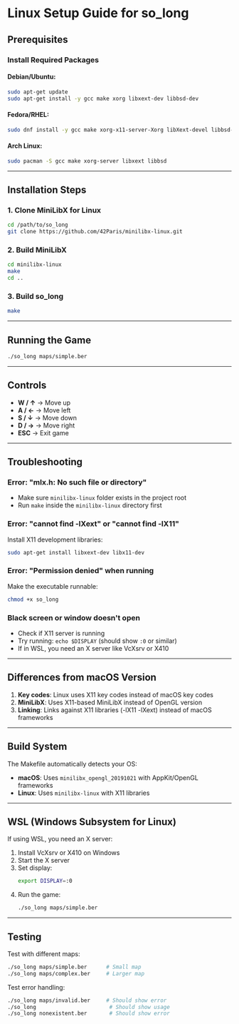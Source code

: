 # Linux Setup Guide for so_long

## Prerequisites

### Install Required Packages

#### Debian/Ubuntu:
```bash
sudo apt-get update
sudo apt-get install -y gcc make xorg libxext-dev libbsd-dev
```

#### Fedora/RHEL:
```bash
sudo dnf install -y gcc make xorg-x11-server-Xorg libXext-devel libbsd-devel
```

#### Arch Linux:
```bash
sudo pacman -S gcc make xorg-server libxext libbsd
```

---

## Installation Steps

### 1. Clone MiniLibX for Linux

```bash
cd /path/to/so_long
git clone https://github.com/42Paris/minilibx-linux.git
```

### 2. Build MiniLibX

```bash
cd minilibx-linux
make
cd ..
```

### 3. Build so_long

```bash
make
```

---

## Running the Game

```bash
./so_long maps/simple.ber
```

---

## Controls

- **W / ↑** → Move up
- **A / ←** → Move left
- **S / ↓** → Move down
- **D / →** → Move right
- **ESC** → Exit game

---

## Troubleshooting

### Error: "mlx.h: No such file or directory"
- Make sure `minilibx-linux` folder exists in the project root
- Run `make` inside the `minilibx-linux` directory first

### Error: "cannot find -lXext" or "cannot find -lX11"
Install X11 development libraries:
```bash
sudo apt-get install libxext-dev libx11-dev
```

### Error: "Permission denied" when running
Make the executable runnable:
```bash
chmod +x so_long
```

### Black screen or window doesn't open
- Check if X11 server is running
- Try running: `echo $DISPLAY` (should show `:0` or similar)
- If in WSL, you need an X server like VcXsrv or X410

---

## Differences from macOS Version

1. **Key codes**: Linux uses X11 key codes instead of macOS key codes
2. **MiniLibX**: Uses X11-based MiniLibX instead of OpenGL version
3. **Linking**: Links against X11 libraries (-lX11 -lXext) instead of macOS frameworks

---

## Build System

The Makefile automatically detects your OS:
- **macOS**: Uses `minilibx_opengl_20191021` with AppKit/OpenGL frameworks
- **Linux**: Uses `minilibx-linux` with X11 libraries

---

## WSL (Windows Subsystem for Linux)

If using WSL, you need an X server:

1. Install VcXsrv or X410 on Windows
2. Start the X server
3. Set display:
   ```bash
   export DISPLAY=:0
   ```
4. Run the game:
   ```bash
   ./so_long maps/simple.ber
   ```

---

## Testing

Test with different maps:
```bash
./so_long maps/simple.ber      # Small map
./so_long maps/complex.ber     # Larger map
```

Test error handling:
```bash
./so_long maps/invalid.ber     # Should show error
./so_long                       # Should show usage
./so_long nonexistent.ber       # Should show error
```
